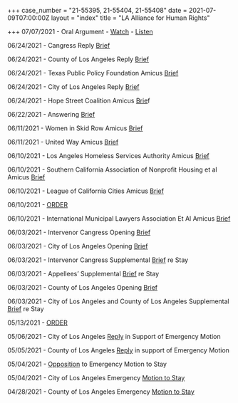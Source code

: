 +++
case_number = "21-55395, 21-55404, 21-55408"
date = 2021-07-09T07:00:00Z
layout = "index"
title = "LA Alliance for Human Rights"

+++
07/07/2021 - Oral Argument - [Watch](https://www.ca9.uscourts.gov/media/video/?20210707/21-55395/) - [Listen](https://www.ca9.uscourts.gov/media/audio/?20210707/21-55395/)

06/24/2021 - Cangress Reply [Brief](https://cdn.ca9.uscourts.gov/datastore/general/2021/07/08/21-55395-Cangress-Reply-Brief.pdf)

06/24/2021 - County of Los Angeles Reply [Brief](https://cdn.ca9.uscourts.gov/datastore/general/2021/07/08/21-55395-83-County-of-Los-Angeles-Reply-Brief.pdf)

06/24/2021 - Texas Public Policy Foundation Amicus [Brief](https://cdn.ca9.uscourts.gov/datastore/general/2021/07/08/21-55395-Texas-Public-Policy-Foundation-Amicus-Brief.pdf)

06/24/2021 - City of Los Angeles Reply [Brief](https://cdn.ca9.uscourts.gov/datastore/general/2021/07/08/21-55395-City-of-Los-Angeles-Reply-Brief.pdf)

06/24/2021 - Hope Street Coalition Amicus [Brie](https://cdn.ca9.uscourts.gov/datastore/general/2021/07/08/21-55395-Hope-Street-Coalition-Amicus-Brief.pdf)f

06/22/2021 - Answering [Brief](https://cdn.ca9.uscourts.gov/datastore/general/2021/07/08/21-55395-Answering-Brief.pdf)

06/11/2021 - Women in Skid Row Amicus [Brief](https://cdn.ca9.uscourts.gov/datastore/general/2021/07/08/21-55395-Women-in-Skid-Row-Amicus-Brief.pdf)

06/11/2021 - United Way Amicus [Brief](https://cdn.ca9.uscourts.gov/datastore/general/2021/07/08/21-55395-United-Way-Amicus-Brief.pdf)

06/10/2021 - Los Angeles Homeless Services Authority Amicus [Brief](https://cdn.ca9.uscourts.gov/datastore/general/2021/07/08/21-55395-Los-Angeles-Homeless-Services-Authority-Amicus-Brief.pdf)

06/10/2021 - Southern California Association of Nonprofit Housing et al Amicus [Brief](https://cdn.ca9.uscourts.gov/datastore/general/2021/07/08/21-55395-Southern-California-Association-of-Nonprofit-Housing-et-al-Amicus-Brief.pdf)

06/10/2021 - League of California Cities Amicus [Brief](https://cdn.ca9.uscourts.gov/datastore/general/2021/07/08/21-55395-League-of-California-Cities-Amicus-Brief.pdf)

06/10/2021 - [ORDER](https://cdn.ca9.uscourts.gov/datastore/general/2021/07/08/21-55395-ORDER-june-10.pdf)

06/10/2021 - International Municipal Lawyers Association Et Al Amicus [Brief](https://cdn.ca9.uscourts.gov/datastore/general/2021/07/08/21-55395-International-Municipal-Lawyers-Association-Et-Al-Amicus-Brief.pdf)

06/03/2021 - Intervenor Cangress Opening [Brief](https://cdn.ca9.uscourts.gov/datastore/general/2021/07/08/21-55395-Intervenor%20Cangress%20Opening%20Brief.pdf)

06/03/2021 - City of Los Angeles Opening [Brief](https://cdn.ca9.uscourts.gov/datastore/general/2021/07/08/21-55395-City-of-Los-Angeles-Opening-Brief.pdf)

06/03/2021 - Intervenor Cangress Supplemental [Brief](https://cdn.ca9.uscourts.gov/datastore/general/2021/07/08/21-55395-Intervenor-Cangress-Supplemental-Brief-re-Stay.pdf) re Stay

06/03/2021 - Appellees’ Supplemental [Brief](https://cdn.ca9.uscourts.gov/datastore/general/2021/07/08/21-55395-Appellees-Supplemental-Brief-re-Stay.pdf) re Stay

06/03/2021 - County of Los Angeles Opening [Brief](https://cdn.ca9.uscourts.gov/datastore/general/2021/07/08/21-55395-County-of-Los-Angeles-Opening-Brief.pdf)

06/03/2021 - City of Los Angeles and County of Los Angeles Supplemental [Brief](https://cdn.ca9.uscourts.gov/datastore/general/2021/07/08/21-55395-City-of-Los-Angeles-and-County-of-Los-Angeles-Supplemental-Brief-re-Stay.pdf) re Stay

05/13/2021 - [ORDER](https://cdn.ca9.uscourts.gov/datastore/general/2021/07/08/21-55395-ORDER.pdf)

05/06/2021 - City of Los Angeles [Reply](https://cdn.ca9.uscourts.gov/datastore/general/2021/07/08/21-55404-City-of-Los-Angeles-Reply-in-Support-of-Emergency-Motion.pdf) in Support of Emergency Motion

05/05/2021 - County of Los Angeles [Reply](https://cdn.ca9.uscourts.gov/datastore/general/2021/07/08/21-55395-County-of-Los-Angeles-Emergency-Motion-to-Stay.pdf) in support of Emergency Motion

05/04/2021 - [Opposition](https://cdn.ca9.uscourts.gov/datastore/general/2021/07/08/21-55395-Opposition-to-Emergency-Motion-to-Stay.pdf) to Emergency Motion to Stay

05/04/2021 - City of Los Angeles Emergency [Motion to Stay](https://cdn.ca9.uscourts.gov/datastore/general/2021/07/08/21-55404-City-of-Los%20Angeles-Emergency-Motion-to-Stay.pdf)

04/28/2021 - County of Los Angeles Emergency [Motion to Stay](https://cdn.ca9.uscourts.gov/datastore/general/2021/07/08/21-55395-CountyofLosAngelesReplyinSupportofEmergencyMotion.pdf)